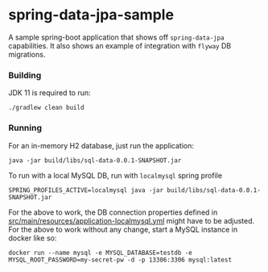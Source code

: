 # spring-data-jpa-sample

A sample spring-boot application that shows off `spring-data-jpa` capabilities. It also shows an example of integration with `flyway` DB migrations.

### Building

JDK 11 is required to run: 

```
./gradlew clean build
```

### Running

For an in-memory H2 database, just run the application:

```
java -jar build/libs/sql-data-0.0.1-SNAPSHOT.jar 
```

To run with a local MySQL DB, run with `localmysql` spring profile

```
SPRING_PROFILES_ACTIVE=localmysql java -jar build/libs/sql-data-0.0.1-SNAPSHOT.jar
```

For the above to work, the DB connection properties defined in [src/main/resources/application-localmysql.yml](src/main/resources/application-localmysql.yml) might have to be adjusted. For the above to work without any change, start a MySQL instance in docker like so:

```
docker run --name mysql -e MYSQL_DATABASE=testdb -e MYSQL_ROOT_PASSWORD=my-secret-pw -d -p 13306:3306 mysql:latest
```
